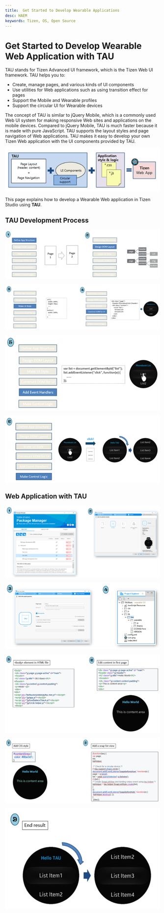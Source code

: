 ```yaml
---
title:  Get Started to Develop Wearable Applications
desc: HAEM
keywords: Tizen, OS, Open Source
---
```


# Get Started to Develop Wearable Web Application with TAU

TAU stands for Tizen Advanced UI framework, which is the Tizen Web UI framework. 
TAU helps you to: 
- Create, manage pages, and various kinds of UI components 
- Use utilities for Web applications such as using transition effect for pages
- Support the Mobile and Wearable profiles 
- Support the circular UI for Wearable devices

The concept of TAU is similar to jQuery Mobile, which is a commonly used Web UI system for making responsive Web sites and applications on the mobile devices. Compared to jQuery Mobile, TAU is much faster because it is made with pure JavaScript.
TAU supports the layout styles and page navigation of Web applications. TAU makes it easy to develop your own Tizen Web application with the UI components provided by TAU.

![Step 1](./tizenstudio/setup/media/tau1.PNG)

This page explains how to develop a Wearable Web application in Tizen Studio using **TAU**.

## TAU Development Process

![Step 1](./tizenstudio/setup/media/ta1.PNG)

![Step 2](./tizenstudio/setup/media/ta2.PNG)

![Step 3](./tizenstudio/setup/media/ta3.PNG)

![Step 4](./tizenstudio/setup/media/ta4.PNG)

## Web Application with TAU

![Step 1](./tizenstudio/setup/media/w1.PNG)

![Step 1](./tizenstudio/setup/media/w2.PNG)

![Step 1](./tizenstudio/setup/media/w3.PNG)

![Step 1](./tizenstudio/setup/media/w4.PNG)

![Step 1](./tizenstudio/setup/media/w5.PNG)
